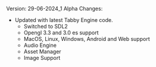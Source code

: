 Version: 29-06-2024_1 Alpha
Changes:
- Updated with latest Tabby Engine code.
    - Switched to SDL2
    - Opengl 3.3 and 3.0 es support
    - MacOS, Linux, Windows, Android and Web support
    - Audio Engine
    - Asset Manager
    - Image Support

